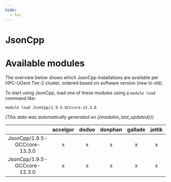 ```yaml
---
hide:
  - toc
---
```


JsonCpp
=======

# Available modules


The overview below shows which JsonCpp installations are available per HPC-UGent Tier-2 cluster, ordered based on software version (new to old).

To start using JsonCpp, load one of these modules using a `module load` command like:

```shell
module load JsonCpp/1.9.5-GCCcore-13.3.0
```

*(This data was automatically generated on {{modules_last_updated}})*

| |accelgor|doduo|donphan|gallade|joltik|litleo|shinx|
| :---: | :---: | :---: | :---: | :---: | :---: | :---: | :---: |
|JsonCpp/1.9.5-GCCcore-13.3.0|x|x|x|x|x|x|x|
|JsonCpp/1.9.5-GCCcore-12.3.0|x|x|x|x|x|x|x|
